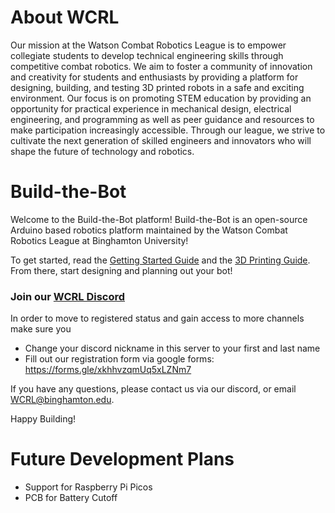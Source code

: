 # About WCRL
Our mission at the Watson Combat Robotics League is to empower collegiate students to develop technical engineering skills through competitive combat robotics. We aim to foster a community of innovation and creativity for students and enthusiasts by providing a platform for designing, building, and testing 3D printed robots in a safe and exciting environment. Our focus is on promoting STEM education by providing an opportunity for practical experience in mechanical design, electrical engineering, and programming as well as peer guidance and resources to make participation increasingly accessible. Through our league, we strive to cultivate the next generation of skilled engineers and innovators who will shape the future of technology and robotics.

# Build-the-Bot
Welcome to the Build-the-Bot platform! Build-the-Bot is an open-source Arduino based robotics platform maintained by the Watson Combat Robotics League at Binghamton University!

To get started, read the [Getting Started Guide](https://github.com/wcrl/Build-the-Bot/blob/453a59d6409c2aacc2f1eb8cd54fe76791a7de1f/Getting%20Started/Getting%20Started.md) and the [3D Printing Guide](https://github.com/wcrl/Build-the-Bot/blob/453a59d6409c2aacc2f1eb8cd54fe76791a7de1f/Getting%20Started/3D%20Printing%20Guide.md). From there, start designing and planning out your bot! 

### Join our [WCRL Discord](https://discord.gg/YJxM6xMASq)

In order to move to registered status and gain access to more channels make sure you
- Change your discord nickname in this server to your first and last name 
- Fill out our registration form via google forms: https://forms.gle/xkhhvzqmUq5xLZNm7


If you have any questions, please contact us via our discord, or email WCRL@binghamton.edu.

Happy Building!

# Future Development Plans 
- Support for Raspberry Pi Picos
- PCB for Battery Cutoff

